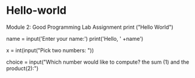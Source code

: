 # Hello-world
Module 2: Good Programming Lab Assignment 
print ("Hello World")

name = input('Enter your name:')
print('Hello, ' +name')

x = int(input("Pick two numbers: "))

choice = input("Which number would like to compute? the sum (1) and the product(2):")
